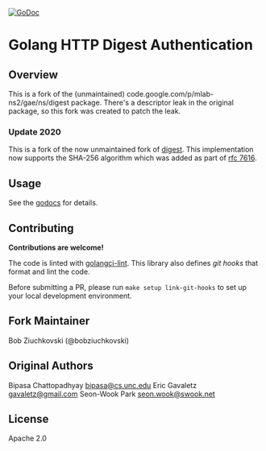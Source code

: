 [![GoDoc](https://godoc.org/github.com/mongodb-forks/digest?status.svg)](https://godoc.org/github.com/mongodb-forks/digest)

# Golang HTTP Digest Authentication

## Overview

This is a fork of the (unmaintained) code.google.com/p/mlab-ns2/gae/ns/digest package.
There's a descriptor leak in the original package, so this fork was created to patch
the leak.

### Update 2020

This is a fork of the now unmaintained fork of [digest](https://github.com/bobziuchkovski/digest).
This implementation now supports the SHA-256 algorithm which was added as part of [rfc 7616](https://tools.ietf.org/html/rfc7616).

## Usage

See the [godocs](https://godoc.org/github.com/bobziuchkovski/digest) for details.

## Contributing

**Contributions are welcome!**

The code is linted with [golangci-lint](https://golangci-lint.run/).  This library also defines *git hooks* that format and lint the code.

Before submitting a PR, please run `make setup link-git-hooks` to set up your local development environment.

## Fork Maintainer

Bob Ziuchkovski (@bobziuchkovski)

## Original Authors

Bipasa Chattopadhyay <bipasa@cs.unc.edu>
Eric Gavaletz <gavaletz@gmail.com>
Seon-Wook Park <seon.wook@swook.net>

## License

Apache 2.0
